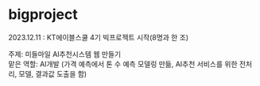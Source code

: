 # bigproject

2023.12.11 : KT에이블스쿨 4기 빅프로젝트 시작(8명과 한 조)

주제: 미들마일 AI추천시스템 웹 만들기  
맡은 역할: AI개발 (가격 예측에서 톤 수 예측 모델링 만듦, AI추천 서비스를 위한 전처리, 모델, 결과값 도출을 함)
